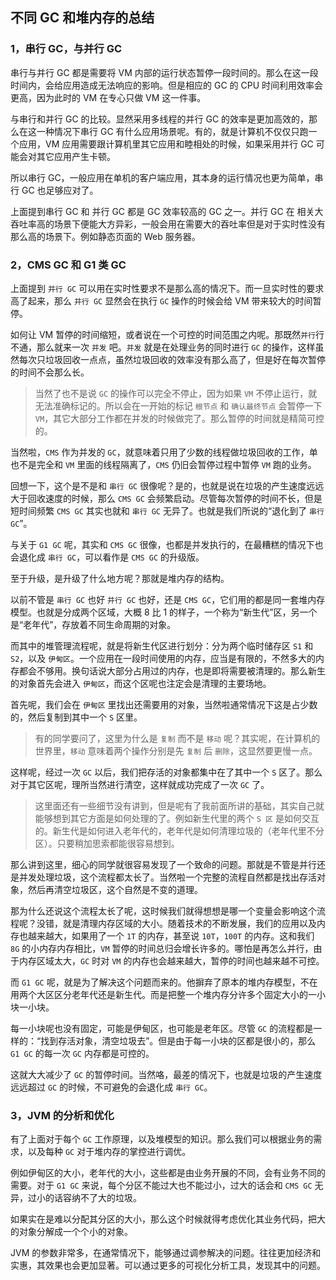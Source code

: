 ## 不同 GC 和堆内存的总结

### 1，串行 GC，与并行 GC

串行与并行 GC 都是需要将 VM 内部的运行状态暂停一段时间的。那么在这一段时间内，会给应用造成无法响应的影响。但是相应的 GC 的 CPU 时间利用效率会更高，因为此时的 VM 在专心只做 VM 这一件事。

与串行和并行 GC 的比较。显然采用多线程的并行 GC 的效率是更加高效的，那么在这一种情况下串行 GC 有什么应用场景呢。有的，就是计算机不仅仅只跑一个应用，VM 应用需要跟计算机里其它应用和睦相处的时候，如果采用并行 GC 可能会对其它应用产生卡顿。

所以串行 GC，一般应用在单机的客户端应用，其本身的运行情况也更为简单，串行 GC 也足够应对了。

上面提到串行 GC 和 并行 GC 都是 GC 效率较高的 GC 之一。并行 GC 在
相关大吞吐率高的场景下便能大方异彩，一般会用在需要大的吞吐率但是对于实时性没有那么高的场景下。例如静态页面的 Web 服务器。

### 2，CMS GC 和 G1 类 GC

上面提到 `并行 GC` 可以用在实时性要求不是那么高的情况下。而一旦实时性的要求高了起来，那么 `并行 GC` 显然会在执行 `GC` 操作的时候会给 VM 带来较大的时间暂停。

如何让 VM 暂停的时间缩短，或者说在一个可控的时间范围之内呢。那既然`并行`行不通，那么就来一次 `并发` 吧。`并发` 就是在处理业务的同时进行 `GC` 的操作，这样虽然每次只垃圾回收一点点，虽然垃圾回收的效率没有那么高了，但是好在每次暂停的时间不会那么长。

> 当然了也不是说 `GC` 的操作可以完全不停止，因为如果 `VM` 不停止运行，就无法准确标记的。所以会在一开始的标记 `根节点` 和 `确认最终节点` 会暂停一下 `VM`，其它大部分工作都在并发的时候做完了。那么暂停的时间就是精简可控的。

当然啦，`CMS` 作为并发的 `GC`，就意味着只用了少数的线程做垃圾回收的工作，单也不是完全和 `VM` 里面的线程隔离了，`CMS` 仍旧会暂停过程中暂停 `VM` 跑的业务。

回想一下，这个是不是和 `串行 GC` 很像呢？是的，也就是说在垃圾的产生速度远远大于回收速度的时候，那么 `CMS GC` 会频繁启动。尽管每次暂停的时间不长，但是短时间频繁 `CMS GC` 其实也就和 `串行 GC` 无异了。也就是我们所说的“退化到了 `串行 GC`”。

与关于 `G1 GC` 呢，其实和 `CMS GC` 很像，也都是并发执行的，在最糟糕的情况下也会退化成 `串行 GC`，可以看作是 `CMS GC` 的升级版。

至于升级，是升级了什么地方呢？那就是堆内存的结构。

以前不管是 `串行 GC` 也好 `并行 GC` 也好，还是 `CMS GC`，它们用的都是同一套堆内存模型。也就是分成两个区域，大概 8 比 1 的样子，一个称为“新生代”区，另一个是“老年代”，存放着不同生命周期的对象。

而其中的堆管理流程呢，就是将新生代区进行划分：分为两个临时储存区 `S1` 和 `S2`，以及 `伊甸区`。一个应用在一段时间使用的内存，应当是有限的，不然多大的内存都会不够用。换句话说大部分占用过的内存，也是即将需要被清理的。那么新生的对象首先会进入 `伊甸区`，而这个区呢也注定会是清理的主要场地。

首先呢，我们会在 `伊甸区` 里找出还需要用的对象，当然啦通常情况下这是占少数的，然后复制到其中一个 `S` 区里。

> 有的同学要问了，这里为什么是 `复制` 而不是 `移动` 呢？其实呢，在计算机的世界里，`移动` 意味着两个操作分别是先 `复制` 后 `删除`，这显然要更慢一点。

这样呢，经过一次 `GC` 以后，我们把存活的对象都集中在了其中一个 `S` 区了。那么对于其它区呢，理所当然进行清空，这样就成功完成了一次 `GC` 了。

> 这里面还有一些细节没有讲到，但是呢有了我前面所讲的基础，其实自己就能够想到其它方面是如何处理的了。例如新生代里的两个 `S 区` 是如何交互的。新生代是如何进入老年代的，老年代是如何清理垃圾的（老年代里不分区）。只要稍加思索都能很容易想到。

那么讲到这里，细心的同学就很容易发现了一个致命的问题。那就是不管是并行还是并发处理垃圾，这个流程都太长了。当然啦一个完整的流程自然都是找出存活对象，然后再清空垃圾区，这个自然是不变的道理。

那为什么还说这个流程太长了呢，这时候我们就得想想是哪一个变量会影响这个流程呢？没错，就是清理内存区域的大小。随着技术的不断发展，我们的应用以及内存也越来越大，如果用了一个 `1T` 的内存，甚至说 `10T`，`100T` 的内存。这和我们 `8G` 的小内存内存相比，`VM` 暂停的时间总归会增长许多的。哪怕是再怎么并行，由于内存区域太大，`GC` 时对 `VM` 的内存也会越来越大，暂停的时间也越来越不可控。

而 `G1 GC` 呢，就是为了解决这个问题而来的。他摒弃了原本的堆内存模型，不在用两个大区区分老年代还是新生代。而是把整一个堆内存分许多个固定大小的一小块一小块。

每一小块呢也没有固定，可能是伊甸区，也可能是老年区。尽管 `GC` 的流程都是一样的：“找到存活对象，清空垃圾去”。但是由于每一小块的区都是很小的，那么 `G1 GC` 的每一次 `GC` 内存都是可控的。

这就大大减少了 `GC` 的暂停时间。当然咯，最差的情况下，也就是垃圾的产生速度远远超过 `GC` 的时候，不可避免的会退化成 `串行 GC`。

### 3，JVM 的分析和优化

有了上面对于每个 `GC` 工作原理，以及堆模型的知识。那么我们可以根据业务的需求，以及每种 `GC` 对于堆内存的掌控进行调优。

例如伊甸区的大小，老年代的大小，这些都是由业务开展的不同，会有业务不同的需要。对于 `G1 GC` 来说，每个分区不能过大也不能过小，过大的话会和 `CMS GC` 无异，过小的话容纳不了大的垃圾。

如果实在是难以分配其分区的大小，那么这个时候就得考虑优化其业务代码，把大的对象分解成一个个小的对象。

JVM 的参数非常多，在通常情况下，能够通过调参解决的问题。往往更加经济和实惠，其效果也会更加显著。可以通过更多的可视化分析工具，发现其中的问题。
